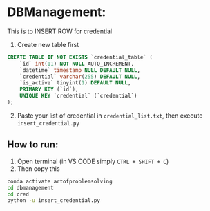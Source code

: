 # DBManagement:
This is to INSERT ROW for credential

1. Create new table first
```sql
CREATE TABLE IF NOT EXISTS `credential_table` (
    `id` int(11) NOT NULL AUTO_INCREMENT,
    `datetime` timestamp NULL DEFAULT NULL,
    `credential` varchar(255) DEFAULT NULL,
    `is_active` tinyint(1) DEFAULT NULL,
    PRIMARY KEY (`id`),
    UNIQUE KEY `credential` (`credential`)
);
```
2. Paste your list of credential in `credential_list.txt`, then execute `insert_credential.py`


## How to run:
1. Open terminal (in VS CODE simply `CTRL + SHIFT + C`)
2. Then copy this

```bash
conda activate artofproblemsolving
cd dbmanagement
cd cred
python -u insert_credential.py
```